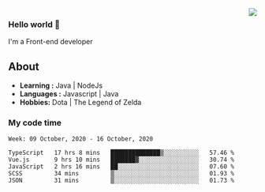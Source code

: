 <img align='right' src="https://github-readme-stats.vercel.app/api?username=jumodada&show_icons=true&theme=vue">

### Hello world 👋

I'm a Front-end developer 
    
## About
-  **Learning :** Java | NodeJs
-  **Languages :** Javascript | Java
-  **Hobbies:** Dota | The Legend of Zelda

### My code time

<!--START_SECTION:waka-->
```text
Week: 09 October, 2020 - 16 October, 2020

TypeScript   17 hrs 8 mins   ██████████████▒░░░░░░░░░░   57.46 % 
Vue.js       9 hrs 10 mins   ███████▓░░░░░░░░░░░░░░░░░   30.74 % 
JavaScript   2 hrs 16 mins   ██░░░░░░░░░░░░░░░░░░░░░░░   07.60 % 
SCSS         34 mins         ▒░░░░░░░░░░░░░░░░░░░░░░░░   01.93 % 
JSON         31 mins         ▒░░░░░░░░░░░░░░░░░░░░░░░░   01.73 % 
```
<!--END_SECTION:waka-->
